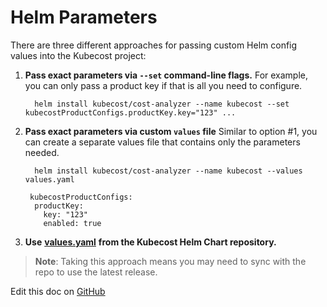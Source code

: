 # Helm Parameters

There are three different approaches for passing custom Helm config values into the Kubecost project:

1.  **Pass exact parameters via `--set` command-line flags.** For example, you can only pass a product key if that is all you need to configure.

    ```
      helm install kubecost/cost-analyzer --name kubecost --set kubecostProductConfigs.productKey.key="123" ...
    ```
2.  **Pass exact parameters via custom `values` file** Similar to option #1, you can create a separate values file that contains only the parameters needed.

    ```
      helm install kubecost/cost-analyzer --name kubecost --values values.yaml
    ```

    ```
     kubecostProductConfigs:
      productKey: 
        key: "123"
        enabled: true
    ```
3. **Use** [**values.yaml**](https://github.com/kubecost/cost-analyzer-helm-chart/blob/master/cost-analyzer/values.yaml) **from the Kubecost Helm Chart repository.**

> **Note**: Taking this approach means you may need to sync with the repo to use the latest release.

Edit this doc on [GitHub](https://github.com/kubecost/docs/blob/main/helm-install-params.md)
